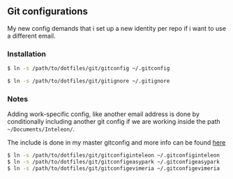 ## Git configurations

My new config demands that i set up a new identity per repo if i want to use a different email.

### Installation

```bash
$ ln -s /path/to/dotfiles/git/gitconfig ~/.gitconfig

$ ln -s /path/to/dotfiles/git/gitignore ~/.gitignore
```
### Notes

Adding work-specific config, like another email address is done by 
conditionally including another git config if we are working inside 
the path `~/Documents/Inteleon/`. 

The include is done in my master gitconfig and more info can be found
[here](https://git-scm.com/docs/git-config#_conditional_includes)

```bash
$ ln -s /path/to/dotfiles/git/gitconfiginteleon ~/.gitconfiginteleon
$ ln -s /path/to/dotfiles/git/gitconfigeasypark ~/.gitconfigeasypark
$ ln -s /path/to/dotfiles/git/gitconfigevimeria ~/.gitconfigevimeria
```
